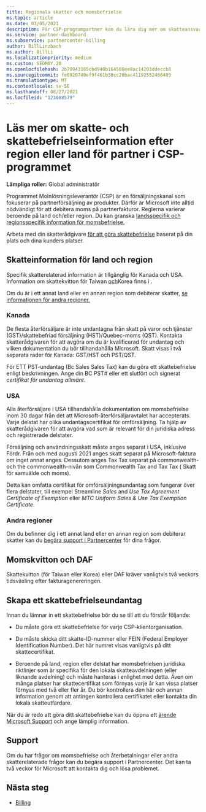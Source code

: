 ```yaml
---
title: Regionala skatter och momsbefrielse
ms.topic: article
ms.date: 03/05/2021
description: För CSP-programpartner kan du lära dig mer om skatteansvar per region, hur du skickar momsbefrielse för CSP-försäljning och hur du får support för skattefrågor.
ms.service: partner-dashboard
ms.subservice: partnercenter-billing
author: BillLinzbach
ms.author: BillLi
ms.localizationpriority: medium
ms.custom: SEOMAY.20
ms.openlocfilehash: 2b79943185cbd940b164508ee8ac14203ddeccb8
ms.sourcegitcommit: fe0920740ef9f461b38cc20bac41192552466405
ms.translationtype: MT
ms.contentlocale: sv-SE
ms.lasthandoff: 08/27/2021
ms.locfileid: "123088579"
---
```

# <a name="read-about-taxes-and-tax-exemption-details-by-region-or-country-for-partners-in-the-csp-program"></a>Läs mer om skatte- och skattebefrielseinformation efter region eller land för partner i CSP-programmet

**Lämpliga roller:** Global administratör

Programmet Molnlösningsleverantör (CSP) är en försäljningskanal som fokuserar på partnerförsäljning av produkter. Därför är Microsoft inte alltid nödvändigt för att debitera moms på partnerfakturor. Reglerna varierar beroende på land och/eller region. Du kan granska [landsspecifik och regionsspecifik information för momsbefrielse.](#country-and-region-tax-details)

Arbeta med din skatterådgivare [för att göra skattebefrielse](#file-a-tax-exemption) baserat på din plats och dina kunders platser.

## <a name="country-and-region-tax-details"></a>Skatteinformation för land och region

Specifik skatterelaterad information är tillgänglig för Kanada och USA. Information om skattekvitton för Taiwan [och](#tax-receipts-and-daf)Korea finns i .

Om du är i ett annat land eller en annan region som debiterar skatter, [se informationen för andra regioner.](#other-regions)


### <a name="canada"></a>Kanada

De flesta återförsäljare är inte undantagna från skatt på varor och tjänster (GST)/skattebefriad försäljning (HST)/Quebec-moms (QST). Kontakta skatterådgivaren för att avgöra om du är kvalificerad för undantag och vilken dokumentation du bör tillhandahålla Microsoft. Skatt visas i två separata rader för Kanada: GST/HST och PST/QST.

För ETT PST-undantag (Bc Sales Sales Tax) kan du göra ett skattebefrielse enligt beskrivningen. Ange din BC PST# eller ett slutfört och signerat *certifikat för undantag allmänt*.

### <a name="united-states"></a>USA

Alla återförsäljare i USA tillhandahålla dokumentation om momsbefrielse inom 30 dagar från det att Microsoft-återförsäljaravtalet har accepterats. Varje delstat har olika undantagscertifikat för omförsäljning. Ta hjälp av skatterådgivaren för att avgöra vad som är relevant för din juridiska adress och registrerade delstater.

Försäljning och användningsskatt måste anges separat i USA, inklusive Fördr.  Från och med augusti 2021 anges skatt separat på Microsoft-faktura om inget annat anges.  Dessutom anges Tax Tax separat på commonwealth- och the commonwealth-nivån som Commonwealth Tax and Tax Tax ( Skatt för samvälde och moms).

Detta kan omfatta certifikat för omförsäljningsundantag som fungerar över flera delstater, till exempel Streamline *Sales* and *Use Tax Agreement Certificate of Exemption* eller *MTC Uniform Sales & Use Tax Exemption Certificate*.

### <a name="other-regions"></a>Andra regioner

Om du befinner dig i ett annat land eller en annan region som debiterar skatter kan du [begära support i Partnercenter](#support) för dina frågor.

## <a name="tax-receipts-and-daf"></a>Momskvitton och DAF

Skattekvitton (för Taiwan eller Korea) eller DAF kräver vanligtvis två veckors tidsväxling efter fakturagenereringen.

## <a name="file-a-tax-exemption"></a>Skapa ett skattebefrielseundantag

Innan du lämnar in ett skattebefrielse bör du se till att du förstår följande:

- Du måste göra ett skattebefrielse för varje CSP-klientorganisation.

- Du måste skicka ditt skatte-ID-nummer eller FEIN (Federal Employer Identification Number). Det här numret visas vanligtvis på ditt skattecertifikat.

- Beroende på land, region eller delstat har momsbefrielsen juridiska riktlinjer som är specifika för den lokala skatteavdelningen (eller liknande avdelning) och måste hanteras i enlighet med detta. Även om många platser har skattecertifikat som förnyas varje år kan vissa platser förnyas med två eller fler år. Du bör kontrollera den här och annan information genom att antingen kontrollera certifikatet eller kontakta din lokala skatteutfärdare.

När du är redo att göra ditt skattebefrielse kan du öppna ett [ärende Microsoft Support](https://partner.microsoft.com/dashboard/support/csp/servicerequests/create?stage=2&topicid=92930319-ced6-c18b-d7a6-d62b22d60aa5) och ange lämplig information.

## <a name="support"></a>Support

Om du har frågor om momsbefrielse och återbetalningar eller andra skatterelaterade frågor kan du begära support i Partnercenter. Det kan ta två veckor för Microsoft att kontakta dig och lösa problemet.

## <a name="next-steps"></a>Nästa steg

- [Billing](billing.md)
